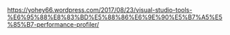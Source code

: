 https://yohey66.wordpress.com/2017/08/23/visual-studio-tools-%E6%95%88%E8%83%BD%E5%88%86%E6%9E%90%E5%B7%A5%E5%85%B7-performance-profiler/